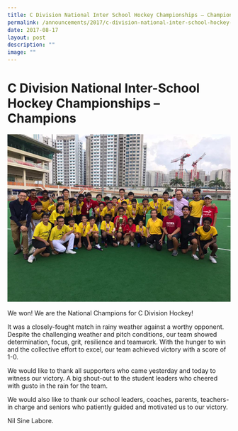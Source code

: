 ```yaml
---
title: C Division National Inter School Hockey Championships – Champions
permalink: /announcements/2017/c-division-national-inter-school-hockey-championships-champions/
date: 2017-08-17
layout: post
description: ""
image: ""
---
```

# **C Division National Inter-School Hockey Championships – Champions**

![](/images/20882404_1209567019147458_4751164878852750660_n.jpg)

We won! We are the National Champions for C Division Hockey!

It was a closely-fought match in rainy weather against a worthy opponent. Despite the challenging weather and pitch conditions, our team showed determination, focus, grit, resilience and teamwork. With the hunger to win and the collective effort to excel, our team achieved victory with a score of 1-0.

We would like to thank all supporters who came yesterday and today to witness our victory. A big shout-out to the student leaders who cheered with gusto in the rain for the team.

We would also like to thank our school leaders, coaches, parents, teachers-in charge and seniors who patiently guided and motivated us to our victory.

Nil Sine Labore.